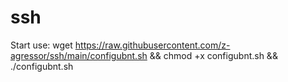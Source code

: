 # ssh
Start use:
wget https://raw.githubusercontent.com/z-agressor/ssh/main/configubnt.sh && chmod +x configubnt.sh && ./configubnt.sh
